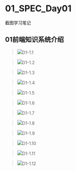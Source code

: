 # 01_SPEC_Day01
截图学习笔记


## 01前端知识系统介绍

>![](http://m.qpic.cn/psc?/V10W2BF90tc8Q9/4YNML3SP3kohrZcOJ8e1ur22Gjy55MfS7maBqYxDwFesYXxq*DCGtFw6dRoX18VQeJsXdkxj8hKaM6abb3xKJWTDcFmrHemC60pbGAdue6Y!/b&bo=iwLlAQAAAAADB08!&rf=viewer_4)D1-1.1

>![](http://m.qpic.cn/psc?/V10W2BF90tc8Q9/4YNML3SP3kohrZcOJ8e1urtwvFtof3Tgay5piLSbXdh6jdmQRMsNJJ50bnsqppRlcZXleFaYqul.lpalx34l21fLjkQrxnHM6rX75Ze3nto!/b&bo=*AHEAAAAAAADBxs!&rf=viewer_4)D1-1.2

>![](http://m.qpic.cn/psc?/V10W2BF90tc8Q9/4YNML3SP3kohrZcOJ8e1urUhVpvxk..k1l7iezBI5aMqU7TS7dgye9QkF7plvpaLkJzDlt.F*747OCshjDQBl6D9OuAJkjjvEj50AuQ8QRM!/b&bo=3gHJAAAAAAADFyQ!&rf=viewer_4)D1-1.3

>![](http://m.qpic.cn/psc?/V10W2BF90tc8Q9/4YNML3SP3kohrZcOJ8e1um5hcFju3jgZgWT3GAidtxDfrv58Sab4DOkIH0VVPcG338nHEXiAEWJSBMujRn*hEPNKdCRODZopcaxc6q.X*ns!/b&bo=cgIAAQAAAAADF0M!&rf=viewer_4)D1-1.4

>![](http://m.qpic.cn/psc?/V10W2BF90tc8Q9/4YNML3SP3kohrZcOJ8e1uspgWc7OFJ9FPyzEJ4qEVBZMwMoKwl8hrOt4Y7uRbSIwHgoZjqzW8oIpIKGSi1322XqLrkWMHW41N7eR7w7H45s!/b&bo=vAGOAQAAAAADFwA!&rf=viewer_4)D1-1.5

>![](http://m.qpic.cn/psc?/V10W2BF90tc8Q9/4YNML3SP3kohrZcOJ8e1uuVzRDH8h2manseXf2RjCNWZ*rn4kQ4eFCBnFtnYpvbhJh7WGxs07OQ306vD2qbLGBB5mhqiG5TDP4Ax44IJJNU!/b&bo=kALGAAAAAAADF2Y!&rf=viewer_4)D1-1.6

>![](http://m.qpic.cn/psc?/V10W2BF90tc8Q9/4YNML3SP3kohrZcOJ8e1upUalzRsUiclTG.Ov96gGSZ*5QP7hYlq*UQ2QQrhYkjdrgjxCDb7wGLp56cXW93AjwhIMgIS2YU3zDGhfEe4QGA!/b&bo=igLDAAAAAAADF3k!&rf=viewer_4)D1-1.7

>![](http://m.qpic.cn/psc?/V10W2BF90tc8Q9/4YNML3SP3kohrZcOJ8e1upFgWWZBNv6mCVcH0Cb1XCGwm1BGpiGKNTmTbN*oKuNjVUYQ.y0Dj23q55NVHjEDgwq8CfVCjU1j*sRqY01uTRI!/b&bo=pQL8AAAAAAADF2k!&rf=viewer_4)D1-1.8

>![](http://m.qpic.cn/psc?/V10W2BF90tc8Q9/4YNML3SP3kohrZcOJ8e1uuARHelTeFgPojlR5BGhbQo1N1HtkohHwiuw0eW*mOt5su*Drx6*KXPkdvsyhbuoRgEDqVlaWNPrZt0e5A8RhuU!/b&bo=mQI3AQAAAAADF58!&rf=viewer_4)D1-1.9

>![](http://m.qpic.cn/psc?/V10W2BF90tc8Q9/4YNML3SP3kohrZcOJ8e1uukDGNLrkVcB5ih8aJFranUQqnkTwFdafq3BjRH5EoKNyDo7zT612SFqD1M5FHkfcjQ119wesJCV.2tvo.ym8.k!/b&bo=egIgAQAAAAADF2s!&rf=viewer_4)D1-1.10

>![](http://m.qpic.cn/psc?/V10W2BF90tc8Q9/4YNML3SP3kohrZcOJ8e1ur3bhjUyqKgurCScZtI4tSsAbf52kxmShU1hyNG6SanKQuOKyBbVQ.dwQDATQGauvz492Za7RTXclwYUXA53Zyc!/b&bo=dAI8AQAAAAADF3k!&rf=viewer_4)D1-1.11

>![](http://m.qpic.cn/psc?/V10W2BF90tc8Q9/4YNML3SP3kohrZcOJ8e1uvca1za3ZOIVcYNwtZpADqAN51J.2hREUDDl.lc4TsWdfsIXnkKWaaeDKyBxBYGqXEVJBUst6tRNMubZxj7Mkt0!/b&bo=VAHPAAAAAAADF6g!&rf=viewer_4)D1-1.12

